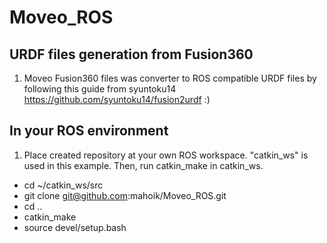 # Moveo_ROS

## URDF files generation from Fusion360

1. Moveo Fusion360 files was converter to ROS compatible URDF files by following this guide from syuntoku14 https://github.com/syuntoku14/fusion2urdf  :) 

## In your ROS environment
1. Place created repository at your own ROS workspace. "catkin_ws" is used in this example. Then, run catkin_make in catkin_ws.

- cd ~/catkin_ws/src
- git clone git@github.com:mahoik/Moveo_ROS.git
- cd ..
- catkin_make
- source devel/setup.bash

